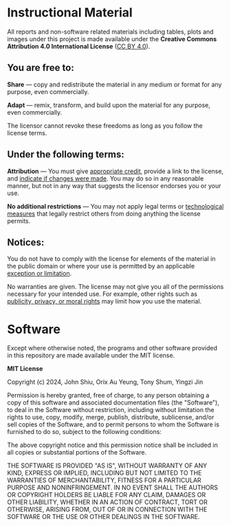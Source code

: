 # Instructional Material

All reports and non-software related materials including tables, plots and images under this project is
made available under the **Creative Commons Attribution 4.0 International License** ([CC BY 4.0](https://creativecommons.org/licenses/by/4.0/)). 

## You are free to:
**Share** — copy and redistribute the material in any medium or format for any purpose, even commercially.

**Adapt** — remix, transform, and build upon the material for any purpose, even commercially.
 
The licensor cannot revoke these freedoms as long as you follow the license terms.

## Under the following terms:

**Attribution** — You must give [appropriate credit](https://creativecommons.org/licenses/by/4.0/#ref-appropriate-credit), provide a link to the license, and [indicate if changes were made](https://creativecommons.org/licenses/by/4.0/#ref-indicate-changes). You may do so in any reasonable manner, but not in any way that suggests the licensor endorses you or your use. 

**No additional restrictions** — You may not apply legal terms or [technological measures](https://creativecommons.org/licenses/by/4.0/#ref-technological-measures) that legally restrict others from doing anything the license permits.

## Notices:

You do not have to comply with the license for elements of the material in the public domain or where your use is permitted by an applicable [exception or limitation](https://creativecommons.org/licenses/by/4.0/#ref-exception-or-limitation).

No warranties are given. The license may not give you all of the permissions necessary for your intended use. For example, other rights such as [publicity, privacy, or moral rights](https://creativecommons.org/licenses/by/4.0/#ref-publicity-privacy-or-moral-rights) may limit how you use the material.

# Software

Except where otherwise noted, the programs and other software
provided in this repository are made available under the MIT license.

**MIT License**

Copyright (c) 2024, John Shiu, Orix Au Yeung, Tony Shum, Yingzi Jin

Permission is hereby granted, free of charge, to any person obtaining a copy
of this software and associated documentation files (the "Software"), to deal
in the Software without restriction, including without limitation the rights
to use, copy, modify, merge, publish, distribute, sublicense, and/or sell
copies of the Software, and to permit persons to whom the Software is
furnished to do so, subject to the following conditions:

The above copyright notice and this permission notice shall be included in all
copies or substantial portions of the Software.

THE SOFTWARE IS PROVIDED "AS IS", WITHOUT WARRANTY OF ANY KIND, EXPRESS OR
IMPLIED, INCLUDING BUT NOT LIMITED TO THE WARRANTIES OF MERCHANTABILITY,
FITNESS FOR A PARTICULAR PURPOSE AND NONINFRINGEMENT. IN NO EVENT SHALL THE
AUTHORS OR COPYRIGHT HOLDERS BE LIABLE FOR ANY CLAIM, DAMAGES OR OTHER
LIABILITY, WHETHER IN AN ACTION OF CONTRACT, TORT OR OTHERWISE, ARISING FROM,
OUT OF OR IN CONNECTION WITH THE SOFTWARE OR THE USE OR OTHER DEALINGS IN THE
SOFTWARE.

